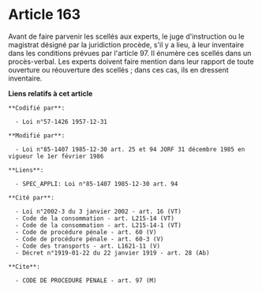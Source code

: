 # Article 163

Avant de faire parvenir les scellés aux experts, le juge d'instruction ou le magistrat désigné par la juridiction procède,
s'il y a lieu, à leur inventaire dans les conditions prévues par l'article 97. Il énumère ces scellés dans un procès-verbal.
Les experts doivent faire mention dans leur rapport de toute ouverture ou réouverture des scellés ; dans ces cas, ils en
dressent inventaire.

**Liens relatifs à cet article**

	**Codifié par**:

	  - Loi n°57-1426 1957-12-31

	**Modifié par**:

	  - Loi n°85-1407 1985-12-30 art. 25 et 94 JORF 31 décembre 1985 en vigueur le 1er février 1986

	**Liens**:

	  - SPEC_APPLI: Loi n°85-1407 1985-12-30 art. 94

	**Cité par**:

	  - Loi n°2002-3 du 3 janvier 2002 - art. 16 (VT)
	  - Code de la consommation - art. L215-14 (VT)
	  - Code de la consommation - art. L215-14-1 (VT)
	  - Code de procédure pénale - art. 60 (V)
	  - Code de procédure pénale - art. 60-3 (V)
	  - Code des transports - art. L1621-11 (V)
	  - Décret n°1919-01-22 du 22 janvier 1919 - art. 28 (Ab)

	**Cite**:

	  - CODE DE PROCEDURE PENALE - art. 97 (M)
